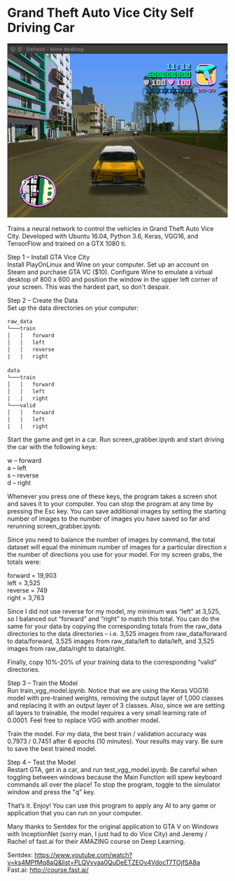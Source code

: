 # Grand Theft Auto Vice City Self Driving Car

![alt text](https://github.com/ezchx/gta_self_driving_car/blob/master/Screenshot%202018-02-24%2013:26:06.png)

Trains a neural network to control the vehicles in Grand Theft Auto Vice City. Developed with Ubuntu 16.04, Python 3.6, Keras, VGG16, and TensorFlow and trained on a GTX 1080 ti.

Step 1 – Install GTA Vice City    
Install PlayOnLinux and Wine on your computer. Set up an account on Steam and purchase GTA VC ($10). Configure Wine to emulate a virtual desktop of 800 x 600 and position the window in the upper left corner of your screen. This was the hardest part, so don't despair.

Step 2 – Create the Data    
Set up the data directories on your computer:
```
raw_data
└───train
│   │   forward
│   │   left
│   │   reverse
|   |   right

data
└───train
│   │   forward
│   │   left
|   |   right
└───valid
│   │   forward
│   │   left
|   |   right
```

Start the game and get in a car. Run screen_grabber.ipynb and start driving the car with the following keys:

w – forward    
a – left    
s – reverse    
d – right    

Whenever you press one of these keys, the program takes a screen shot and saves it to your computer. You can stop the program at any time by pressing the Esc key. You can save additional images by setting the starting number of images to the number of images you have saved so far and rerunning screen_grabber.ipynb.

Since you need to balance the number of images by command, the total dataset will equal the minimum number of images for a particular direction x the number of directions you use for your model. For my screen grabs, the totals were:

forward = 19,903    
left = 3,525    
reverse = 749    
right = 3,763    

Since I did not use reverse for my model, my minimum was “left” at 3,525, so I balanced out “forward” and “right” to match this total. You can do the same for your data by copying the corresponding totals from the raw_data directories to the data directories – i.e. 3,525 images from raw_data/forward to data/forward, 3,525 images from raw_data/left to data/left, and 3,525 images from raw_data/right to data/right.

Finally, copy 10%-20% of your training data to the corresponding “valid” directories.

Step 3 – Train the Model    
Run train_vgg_model.ipynb. Notice that we are using the Keras VGG16 model with pre-trained weights, removing the output layer of 1,000 classes and replacing it with an output layer of 3 classes. Also, since we are setting all layers to trainable, the model requires a very small learning rate of 0.0001. Feel free to replace VGG with another model.

Train the model. For my data, the best train / validation accuracy was 0.7973 / 0.7451 after 6 epochs (10 minutes). Your results may vary. Be sure to save the best trained model.

Step 4 – Test the Model    
Restart GTA, get in a car, and run test_vgg_model.ipynb. Be careful when toggling between windows because the Main Function will spew keyboard commands all over the place! To stop the program, toggle to the simulator window and press the "q" key.

That’s it. Enjoy! You can use this program to apply any AI to any game or application that you can run on your computer.

Many thanks to Sentdex for the original application to GTA V on Windows with InceptionNet (sorry man, I just had to do Vice City) and Jeremy / Rachel of fast.ai for their AMAZING course on Deep Learning.

Sentdex: https://www.youtube.com/watch?v=ks4MPfMq8aQ&list=PLQVvvaa0QuDeETZEOy4VdocT7TOjfSA8a    
Fast.ai: http://course.fast.ai/    
